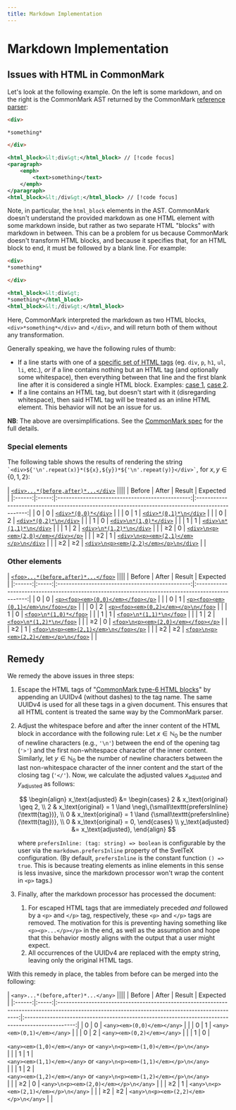 ```yaml
---
title: Markdown Implementation
---
```


<script lang="ts" setup>
import { PhXCircle, PhCheckCircle, PhCircle, PhDotsThreeCircle } from '@phosphor-icons/vue';
</script>

# Markdown Implementation

## Issues with HTML in CommonMark

Let's look at the following example. On the left is some markdown, and on the
right is the CommonMark AST returned by the CommonMark [reference
parser][div22something]:

<div class="flex flex-col gap-4 sm:flex-row">
<div class="w-full">

```markdown
<div>

*something*

</div>
```

</div>
<div class="w-full">

```xml
<html_block>&lt;div&gt;</html_block> // [!code focus]
<paragraph>
    <emph>
        <text>something</text>
    </emph>
</paragraph>
<html_block>&lt;/div&gt;</html_block> // [!code focus]
```

</div>
</div>

Note, in particular, the `html_block` elements in the AST. CommonMark doesn't
understand the provided markdown as one HTML element with some markdown inside,
but rather as two separate HTML "blocks" with markdown in between. This can be a
problem for us because CommonMark doesn't transform HTML blocks, and because it
specifies that, for an HTML block to end, it must be followed by a blank line.
For example:

<div class="flex flex-col gap-4 sm:flex-row">
<div class="w-full">

```markdown
<div>
*something*

</div>
```

</div>
<div class="w-full">

```xml
<html_block>&lt;div&gt;
*something*</html_block>
<html_block>&lt;/div&gt;</html_block>
```

</div>
</div>

Here, CommonMark interpreted the markdown as two HTML blocks,
`<div>*something*</div>` and `</div>`, and will return both of them without any
transformation.

Generally speaking, we have the following rules of thumb:

-   If a line starts with one of a [specific set of HTML tags][html-blocks] (eg.
    `div`, `p`, `h1`, `ul`, `li`, etc.), _or_ if a line contains nothing but an
    HTML tag (and optionally some whitespace), then everything between that line
    and the first blank line after it is considered a single HTML block.
    Examples: [case 1], [case 2].
-   If a line contains an HTML tag, but doesn't start with it (disregarding
    whitespace), then said HTML tag will be treated as an inline HTML element.
    This behavior will not be an issue for us.

**NB**: The above are oversimplifications. See the [CommonMark spec][html-blocks]
for the full details.

### Special elements

The following table shows the results of rendering the string
`` `<div>${'\n'.repeat(x)}*(${x},${y})*${'\n'.repeat(y)}</div>` ``, for $x,y\in\{0,1,2\}$:

|  [`<div>...*(before,after)*...</div>`][divAll]  ||||
| Before | After |                     Result                      |                                             Expected                                             |
|:------:|:-----:|:-----------------------------------------------:|:------------------------------------------------------------------------------------------------:|
|   0    |   0   |          [`<div>*(0,0)*</div>`][div00]          |   <PhCircle color="var(--hig-brown)" class="opacity-90 inline" :size="20" weight="duotone" />    |
|   0    |   1   |         [`<div>*(0,1)*\n</div>`][div01]         |   <PhCircle color="var(--hig-brown)" class="opacity-90 inline" :size="20" weight="duotone" />    |
|   0    |   2   |         [`<div>*(0,2)*\n</div>`][div02]         |   <PhCircle color="var(--hig-brown)" class="opacity-90 inline" :size="20" weight="duotone" />    |
|   1    |   0   |         [`<div>\n*(1,0)*</div>`][div10]         |   <PhCircle color="var(--hig-brown)" class="opacity-90 inline" :size="20" weight="duotone" />    |
|   1    |   1   |        [`<div>\n*(1,1)*\n</div>`][div11]        |   <PhCircle color="var(--hig-brown)" class="opacity-90 inline" :size="20" weight="duotone" />    |
|   1    |   2   |        [`<div>\n*(1,2)*\n</div>`][div12]        |   <PhCircle color="var(--hig-brown)" class="opacity-90 inline" :size="20" weight="duotone" />    |
|   ≥2   |   0   |  [`<div>\n<p><em>(2,0)</em></div></p>`][div20]  |    <PhXCircle color="var(--hig-red)" class="opacity-90 inline" :size="20" weight="duotone" />    |
|   ≥2   |   1   | [`<div>\n<p><em>(2,1)</em></p>\n</div>`][div21] | <PhCheckCircle color="var(--hig-green)" class="opacity-90 inline" :size="20" weight="duotone" /> |
|   ≥2   |  ≥2   | [`<div>\n<p><em>(2,2)</em></p>\n</div>`][div22] | <PhCheckCircle color="var(--hig-green)" class="opacity-90 inline" :size="20" weight="duotone" /> |


### Other elements

|  [`<foo>...*(before,after)*...</foo>`][fooAll]  ||||
| Before | After |                     Result                      |                                             Expected                                             |
|:------:|:-----:|:-----------------------------------------------:|:------------------------------------------------------------------------------------------------:|
|   0    |   0   |   [`<p><foo><em>(0,0)</em></foo></p>`][foo00]   | <PhCheckCircle color="var(--hig-green)" class="opacity-90 inline" :size="20" weight="duotone" /> |
|   0    |   1   |  [`<p><foo><em>(0,1)</em>\n</foo></p>`][foo01]  | <PhCheckCircle color="var(--hig-green)" class="opacity-90 inline" :size="20" weight="duotone" /> |
|   0    |   2   |  [`<p><foo><em>(0,2)</em></p>\n</foo>`][foo02]  |    <PhXCircle color="var(--hig-red)" class="opacity-90 inline" :size="20" weight="duotone" />    |
|   1    |   0   |         [`<foo>\n*(1,0)*</foo>`][foo10]         |   <PhCircle color="var(--hig-brown)" class="opacity-90 inline" :size="20" weight="duotone" />    |
|   1    |   1   |        [`<foo>\n*(1,1)*\n</foo>`][foo11]        |   <PhCircle color="var(--hig-brown)" class="opacity-90 inline" :size="20" weight="duotone" />    |
|   1    |   2   |        [`<foo>\n*(1,2)*\n</foo>`][foo12]        |   <PhCircle color="var(--hig-brown)" class="opacity-90 inline" :size="20" weight="duotone" />    |
|   ≥2   |   0   |  [`<foo>\n<p><em>(2,0)</em></foo></p>`][foo20]  |    <PhXCircle color="var(--hig-red)" class="opacity-90 inline" :size="20" weight="duotone" />    |
|   ≥2   |   1   | [`<foo>\n<p><em>(2,1)</em>\n</foo></p>`][foo21] |    <PhXCircle color="var(--hig-red)" class="opacity-90 inline" :size="20" weight="duotone" />    |
|   ≥2   |  ≥2   | [`<foo>\n<p><em>(2,2)</em></p>\n</foo>`][foo22] | <PhCheckCircle color="var(--hig-green)" class="opacity-90 inline" :size="20" weight="duotone" /> |

<!-- <foo>\n<p><em>(2,0)</em></foo></p> -->

## Remedy

We remedy the above issues in three steps:

1.  Escape the HTML tags of "[CommonMark type-6 HTML blocks][html-blocks]" by
    appending an UUIDv4 (without dashes) to the tag name. The same UUIDv4 is
    used for all these tags in a given document. This ensures that all HTML
    content is treated the same way by the CommonMark parser.
2.  Adjust the whitespace before and after the inner content of the HTML block
    in accordance with the following rule: Let $x\in\mathbb{N}_0$ be the
    number of newline characters (e.g., `'\n'`) between the end of the opening
    tag (`'>'`) and the first non-whitespace character of the inner content. Similarly,
    let $y\in\mathbb{N}_0$ be the number of newline characters between the last
    non-whitespace character of the inner content and the start of the closing
    tag (`'</'`). Now, we calculate the adjusted values $x_\text{adjusted}$ and
    $y_\text{adjusted}$ as follows:

    $$
    \begin{align}
        x_\text{adjusted} &=
            \begin{cases}
                2 & x_\text{original} \geq 2, \\
                2 & x_\text{original} = 1 \land \neg\,{\small\texttt{prefersInline}(\texttt{tag})}, \\
                0 & x_\text{original} = 1 \land {\small\texttt{prefersInline}(\texttt{tag})}, \\
                0 & x_\text{original} = 0,
            \end{cases} \\
        y_\text{adjusted} &= x_\text{adjusted},
    \end{align}
    $$

    where `prefersInline: (tag: string) => boolean` is configurable by the user
    via the `markdown.prefersInline` property of the SvelTeX configuration. (By
    default, `prefersInline` is the constant function `() => true`. This is
    because treating elements as inline elements in this sense is less invasive,
    since the markdown processor won't wrap the content in `<p>` tags.)
3.  Finally, after the markdown processor has processed the document:
    1.  For escaped HTML tags that are immediately preceded _and_ followed by a
        `<p>` and `</p>` tag, respectively, these `<p>` and `</p>` tags are
        removed. The motivation for this is preventing having something like
        `<p><p>...</p></p>` in the end, as well as the assumption and hope that
        this behavior mostly aligns with the output that a user might expect.
    2.  All occurrences of the UUIDv4 are replaced with the empty string,
        leaving only the original HTML tags.


With this remedy in place, the tables from before can be merged into the
following:


|  `<any>...*(before,after)*...</any>`  ||||
| Before | After |                                                                     Result                                                                     |                                             Expected                                             |
|:------:|:-----:|:----------------------------------------------------------------------------------------------------------------------------------------------:|:------------------------------------------------------------------------------------------------:|
|   0    |   0   |                                                          `<any><em>(0,0)</em></any>`                                                           | <PhCheckCircle color="var(--hig-green)" class="opacity-90 inline" :size="20" weight="duotone" /> |
|   0    |   1   |                                                          `<any><em>(0,1)</em></any>`                                                           | <PhCheckCircle color="var(--hig-green)" class="opacity-90 inline" :size="20" weight="duotone" /> |
|   0    |   2   |                                                          `<any><em>(0,2)</em></any>`                                                           | <PhCheckCircle color="var(--hig-green)" class="opacity-90 inline" :size="20" weight="duotone" /> |
|   1    |   0   | <div class="inline-flex flex-col "> <span> `<any><em>(1,0)</em></any>` or </span> <span> `<any>\n<p><em>(1,0)</em></p>\n</any>` </span> </div> | <PhCheckCircle color="var(--hig-gray)" class="opacity-90 inline" :size="20" weight="duotone" />  |
|   1    |   1   | <div class="inline-flex flex-col "> <span> `<any><em>(1,1)</em></any>` or </span> <span> `<any>\n<p><em>(1,1)</em></p>\n</any>` </span> </div> | <PhCheckCircle color="var(--hig-gray)" class="opacity-90 inline" :size="20" weight="duotone" />  |
|   1    |   2   | <div class="inline-flex flex-col "> <span> `<any><em>(1,2)</em></any>` or </span> <span> `<any>\n<p><em>(1,2)</em></p>\n</any>` </span> </div> | <PhCheckCircle color="var(--hig-gray)" class="opacity-90 inline" :size="20" weight="duotone" />  |
|   ≥2   |   0   |                                                     `<any>\n<p><em>(2,0)</em></p>\n</any>`                                                     | <PhCheckCircle color="var(--hig-green)" class="opacity-90 inline" :size="20" weight="duotone" /> |
|   ≥2   |   1   |                                                     `<any>\n<p><em>(2,1)</em></p>\n</any>`                                                     | <PhCheckCircle color="var(--hig-green)" class="opacity-90 inline" :size="20" weight="duotone" /> |
|   ≥2   |  ≥2   |                                                     `<any>\n<p><em>(2,2)</em></p>\n</any>`                                                     | <PhCheckCircle color="var(--hig-green)" class="opacity-90 inline" :size="20" weight="duotone" /> |



<!-- Dingus -->

[html-blocks]: https://spec.commonmark.org/0.31.2/#html-blocks

[case 1]: https://spec.commonmark.org/dingus/?text=%3Cdiv%3E**text**%0Athis%20is%20all%20just%20_one_%20HTML%20block%2C%0Aand%20none%20of%20it%20will%20be%20transformed%0Ain%20any%20way.%20For%20example%3A%20**not%20bold**.%0AHowever%2C%20if%20we%20add%20one%20blank%20line...%0A%0A...then%20everything%20after%20that%20is%20back%20to%20normal%3B%20for%20example%3A%20**bold**.#result
[case 2]: https://spec.commonmark.org/dingus/?text=%3Csome-tag%20possibly-with%3D%22attributes%22%3E%0Athis%20is%20all%20just%20_one_%20HTML%20block%2C%0Aand%20none%20of%20it%20will%20be%20transformed%0Ain%20any%20way.%20For%20example%3A%20**not%20bold**.%0AHowever%2C%20if%20we%20add%20one%20blank%20line...%0A%0A...then%20everything%20after%20that%20is%20back%20to%20normal%3B%20for%20example%3A%20**bold**.#result

[div22something]: https://spec.commonmark.org/dingus/?text=%3Cdiv%3E%0A%0A*something*%0A%0A%3C%2Fdiv%3E#result


[div00]: https://spec.commonmark.org/dingus/?text=%3Cdiv%3E*(0%2C0)*%3C%2Fdiv%3E#result
[div01]: https://spec.commonmark.org/dingus/?text=%3Cdiv%3E*(0%2C1)*%0A%3C%2Fdiv%3E#result
[div02]: https://spec.commonmark.org/dingus/?text=%3Cdiv%3E*(0%2C2)*%0A%0A%3C%2Fdiv%3E#result
[div10]: https://spec.commonmark.org/dingus/?text=%3Cdiv%3E*(1%2C0)*%3C%2Fdiv%3E#result
[div11]: https://spec.commonmark.org/dingus/?text=%3Cdiv%3E*(1%2C1)*%0A%3C%2Fdiv%3E#result
[div12]: https://spec.commonmark.org/dingus/?text=%3Cdiv%3E*(1%2C2)*%0A%0A%3C%2Fdiv%3E#result
[div20]: https://spec.commonmark.org/dingus/?text=%3Cdiv%3E%0A%0A*(2%2C0)*%3C%2Fdiv%3E#result
[div21]: https://spec.commonmark.org/dingus/?text=%3Cdiv%3E%0A%0A*(2%2C1)*%0A%3C%2Fdiv%3E#result
[div22]: https://spec.commonmark.org/dingus/?text=%3Cdiv%3E%0A%0A*(2%2C2)*%0A%0A%3C%2Fdiv%3E#result
[divAll]: https://spec.commonmark.org/dingus/?text=%3Cdiv%3E*(0%2C0)*%3C%2Fdiv%3E%0A%0A%3Cdiv%3E*(0%2C1)*%0A%3C%2Fdiv%3E%0A%0A%3Cdiv%3E*(0%2C2)*%0A%0A%3C%2Fdiv%3E%0A%0A%3Cdiv%3E%0A*(1%2C0)*%3C%2Fdiv%3E%0A%0A%3Cdiv%3E%0A*(1%2C1)*%0A%3C%2Fdiv%3E%0A%0A%3Cdiv%3E%0A*(1%2C2)*%0A%0A%3C%2Fdiv%3E%0A%0A%3Cdiv%3E%0A%0A*(2%2C0)*%3C%2Fdiv%3E%0A%0A%3Cdiv%3E%0A%0A*(2%2C1)*%0A%3C%2Fdiv%3E%0A%0A%3Cdiv%3E%0A%0A*(2%2C2)*%0A%0A%3C%2Fdiv%3E#result


[foo00]: https://spec.commonmark.org/dingus/?text=%3Cfoo%3E*(0%2C0)*%3C%2Ffoo%3E#result
[foo01]: https://spec.commonmark.org/dingus/?text=%3Cfoo%3E*(0%2C1)*%0A%3C%2Ffoo%3E#result
[foo02]: https://spec.commonmark.org/dingus/?text=%3Cfoo%3E*(0%2C2)*%0A%0A%3C%2Ffoo%3E#result
[foo10]: https://spec.commonmark.org/dingus/?text=%3Cfoo%3E%0A*(1%2C0)*%3C%2Ffoo%3E#result
[foo11]: https://spec.commonmark.org/dingus/?text=%3Cfoo%3E%0A*(1%2C1)*%0A%3C%2Ffoo%3E#result
[foo12]: https://spec.commonmark.org/dingus/?text=%3Cfoo%3E%0A*(1%2C2)*%0A%0A%3C%2Ffoo%3E#result
[foo20]: https://spec.commonmark.org/dingus/?text=%3Cfoo%3E%0A%0A*(2%2C0)*%3C%2Ffoo%3E#result
[foo21]: https://spec.commonmark.org/dingus/?text=%3Cfoo%3E%0A%0A*(2%2C1)*%0A%3C%2Ffoo%3E#result
[foo22]: https://spec.commonmark.org/dingus/?text=%3Cfoo%3E%0A%0A*(2%2C2)*%0A%0A%3C%2Ffoo%3E#result
[fooAll]: https://spec.commonmark.org/dingus/?text=%3Cfoo%3E*(0%2C0)*%3C%2Ffoo%3E%0A%0A%3Cfoo%3E*(0%2C1)*%0A%3C%2Ffoo%3E%0A%0A%3Cfoo%3E*(0%2C2)*%0A%0A%3C%2Ffoo%3E%0A%0A%3Cfoo%3E%0A*(1%2C0)*%3C%2Ffoo%3E%0A%0A%3Cfoo%3E%0A*(1%2C1)*%0A%3C%2Ffoo%3E%0A%0A%3Cfoo%3E%0A*(1%2C2)*%0A%0A%3C%2Ffoo%3E%0A%0A%3Cfoo%3E%0A%0A*(2%2C0)*%3C%2Ffoo%3E%0A%0A%3Cfoo%3E%0A%0A*(2%2C1)*%0A%3C%2Ffoo%3E%0A%0A%3Cfoo%3E%0A%0A*(2%2C2)*%0A%0A%3C%2Ffoo%3E#result


